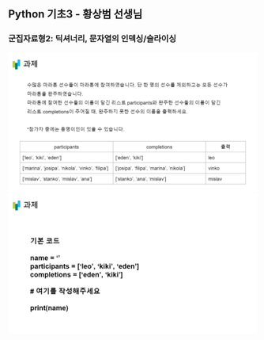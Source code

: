 ## Python 기초3 - 황상범 선생님
### 군집자료형2: 딕셔너리, 문자열의 인덱싱/슬라이싱

![Basic 3-1 HW](./Basic_3-1.png)
![Basic 3-2 HW](./Basic_3-2.png)